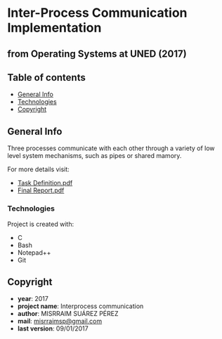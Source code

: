 # Inter-Process Communication Implementation
## from Operating Systems at UNED (2017)

## Table of contents

* [General Info](#general-info)
* [Technologies](#technologies)
* [Copyright](#copyright)

## General Info

Three processes communicate with each other through a variety of low level system mechanisms, such as pipes or shared mamory.

For more details visit:
- [Task Definition.pdf](https://github.com/misrraimsp/tinyAcademy/blob/master/Task%20Definition.pdf)
- [Final Report.pdf](https://github.com/misrraimsp/tinyAcademy/blob/master/Final%20Report.pdf)

### Technologies
Project is created with:
* C
* Bash
* Notepad++
* Git

## Copyright

- **year**: 2017
- **project name**:   	 Interprocess communication
- **author**:       	 MISRRAIM SUÁREZ PÉREZ
- **mail**:        	 misrraimsp@gmail.com
- **last version**:    09/01/2017
